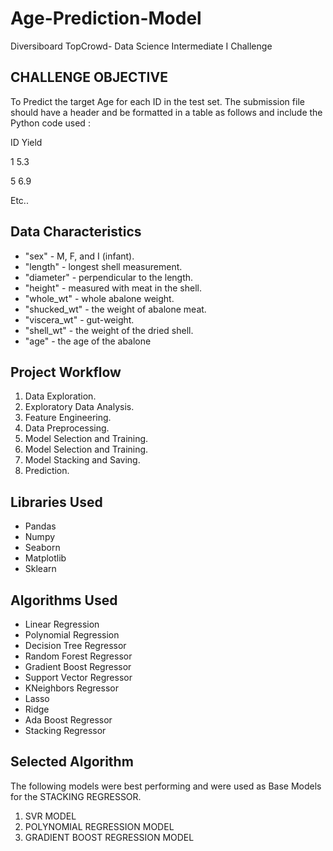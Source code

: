 # Age-Prediction-Model
Diversiboard TopCrowd- Data Science Intermediate I Challenge

## CHALLENGE OBJECTIVE

To Predict the target Age for each ID in the test set. The submission file should have a header and be formatted in a table as follows and include the Python code used :

ID     Yield

1      5.3

5      6.9

Etc..

 ## Data Characteristics
 
* "sex" - M, F, and I (infant).
* "length" - longest shell measurement.
* "diameter" - perpendicular to the length.
* "height" - measured with meat in the shell.
* "whole_wt" - whole abalone weight.
* "shucked_wt" - the weight of abalone meat.
* "viscera_wt" - gut-weight.
* "shell_wt" - the weight of the dried shell.
* "age" - the age of the abalone

## Project Workflow
1) Data Exploration.
2) Exploratory Data Analysis.
3) Feature Engineering.
4) Data Preprocessing.
5) Model Selection and Training.
6) Model Selection and Training.
7) Model Stacking and Saving.
8) Prediction.

## Libraries Used

* Pandas
* Numpy
* Seaborn
* Matplotlib
* Sklearn

## Algorithms Used

*  Linear Regression
*  Polynomial Regression
*  Decision Tree Regressor
*  Random Forest Regressor
*  Gradient Boost Regressor
*  Support Vector Regressor
*  KNeighbors Regressor
*  Lasso
*  Ridge
*  Ada Boost Regressor
*  Stacking Regressor

 ## Selected Algorithm
The following models were best performing and were used as Base Models for the STACKING REGRESSOR.
 1) SVR MODEL
 2) POLYNOMIAL REGRESSION MODEL
 3) GRADIENT BOOST REGRESSION MODEL
